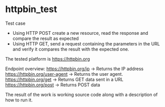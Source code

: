 # httpbin_test

Test case
- Using HTTP POST create a new resource, read the response and compare the result as expected
- Using HTTP GET, send a request containing the parameters in the URL and verify it compares the result with the expected one.

The tested platform is https://httpbin.org 

Endpoint overview:
https://httpbin.org/ip -> Returns the IP address 
https://httpbin.org/user-agent -> Returns the user agent.
https://httpbin.org/get -> Returns GET data sent in a URL
https://httpbin.org/post -> Returns POST data

The result of the work is working source code along with a description of how to run it.
